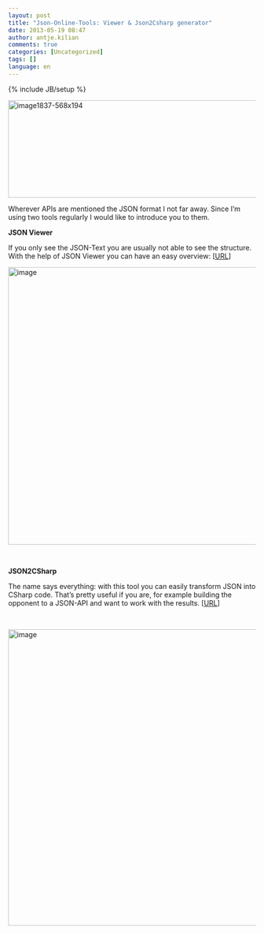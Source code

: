```yaml
---
layout: post
title: "Json-Online-Tools: Viewer & Json2Csharp generator"
date: 2013-05-19 08:47
author: antje.kilian
comments: true
categories: [Uncategorized]
tags: []
language: en
---
```

{% include JB/setup %}
&nbsp;

<a href="http://code-inside.de/blog-in/wp-content/uploads/image1837-568x194.png"><img style="background-image: none; padding-left: 0px; padding-right: 0px; display: inline; padding-top: 0px; border: 0px;" title="image1837-568x194" src="http://code-inside.de/blog-in/wp-content/uploads/image1837-568x194_thumb.png" border="0" alt="image1837-568x194" width="545" height="198" /></a>

Wherever APIs are mentioned the JSON format I not far away. Since I’m using two tools regularly I would like to introduce you to them.

<strong>JSON Viewer</strong>

If you only see the JSON-Text you are usually not able to see the structure. With the help of JSON Viewer you can have an easy overview: [<a href="http://jsonviewer.stack.hu/">URL</a>]

<img style="background-image: none; padding-left: 0px; padding-right: 0px; padding-top: 0px; border: 0px;" title="image" src="http://code-inside.de/blog/wp-content/uploads/image1837.png" border="0" alt="image" width="568" height="564" />

&nbsp;

<strong>JSON2CSharp</strong>

The name says everything: with this tool you can easily transform JSON into CSharp code. That’s pretty useful if you are, for example building the opponent to a JSON-API and want to work with the results. [<a href="http://json2csharp.com/">URL</a>]

&nbsp;

<img style="background-image: none; padding-left: 0px; padding-right: 0px; padding-top: 0px; border: 0px;" title="image" src="http://code-inside.de/blog/wp-content/uploads/image1838.png" border="0" alt="image" width="560" height="602" />
